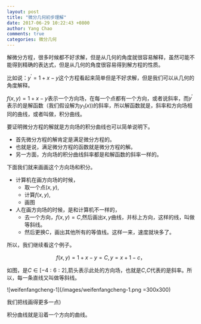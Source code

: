 ```yaml
---
layout: post
title: "微分几何初步理解"
date: 2017-06-29 10:22:43 +0800
author: Yang Chao
comments: true
categories: 微分几何
---
```


解微分方程，很多时候都不好求解，但是从几何的角度就很容易解释，虽然可能不能得到精确的表达式，但是从几何的角度很容易得到解方程的性质。

比如说：$y^{'}=1+x-y$这个方程看起来简单但是不好求解，但是我们可以从几何的角度解释。

$f(x, y) = 1+x-y$表示一个方向场，在每一个点都有一个方向，或者说斜率，而$y^{'}$表示的是解函数（我们假设解为$y_1(x)$)的斜率，所以解函数就是，斜率和方向场相同的曲线，或者叫做，积分曲线。

要证明微分方程的解就是方向场的积分曲线也可以简单说明下。

- 首先微分方程的解肯定是满足微分方程的。
- 也就是说，满足微分方程的函数就是微分方程的解。
- 另一方面，方向场的积分曲线斜率都是和解函数的斜率一样的。

下面我们就来画画这个方向场和积分。

- 计算机在画方向场的时候，
  - 取一个点$(x, y)$,
  - 计算$f(x, y)$,
  - 画图
- 人在画方向场的时候，是和计算机不一样的，
  - 去一个方向，$f(x, y) = C$,然后画出$x, y$曲线，并标上方向，这样的线，叫做等斜线。
  - 然后更换C，画出其他所有的等值线。这样一来，速度就块多了。

所以，我们继续看这个例子。


$$
f(x, y)=1+x-y = C , y = x+1-c，
$$




如图，是$C\in [-4:6:2]$,箭头表示此处的方向场，也就是$C$,$C$代表的是斜率。所以，每一条直线又叫做等斜线。

![weifenfangcheng-1](/images/weifenfangcheng-1.png =300x300)





我们把线画得更多一点)

积分曲线就是沿着一个方向的曲线。